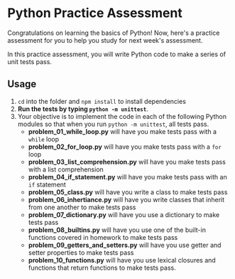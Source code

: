 # Python Practice Assessment

Congratulations on learning the basics of Python! Now, here's a practice
assessment for you to help you study for next week's assessment.

In this practice assessment, you will write Python code to make a series of
unit tests pass.

## Usage

1. `cd` into the folder and `npm install` to install dependencies
2. **Run the tests by typing `python -m unittest`**.
3. Your objective is to implement the code in each of the following Python
   modules so that when you run `python -m unittest`, all tests pass.
   * **problem_01_while_loop.py** will have you make tests pass with  a `while`
     loop
   * **problem_02_for_loop.py** will have you make tests pass with a `for`
     loop
   * **problem_03_list_comprehension.py** will have you make tests pass with a
     list comprehension
   * **problem_04_if_statement.py** will have you make tests pass with an `if`
     statement
   * **problem_05_class.py** will have you write a class to make tests pass
   * **problem_06_inhertiance.py** will have you write classes that inherit from
     one another to make tests pass
   * **problem_07_dictionary.py** will have you use a dictionary to make tests
     pass
   * **problem_08_builtins.py** will have you use one of the built-in functions
     covered in homework to make tests pass
   * **problem_09_getters_and_setters.py** will have you use getter and setter
     properties to make tests pass
   * **problem_10_functions.py** will have you use lexical closures and
     functions that return functions to make tests pass.
